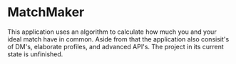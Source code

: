 # MatchMaker
This application uses an algorithm to calculate how much you and your ideal match have in common. Aside from that the application also consisit's of DM's, elaborate profiles, and advanced API's. The project in its current state is unfinished.
